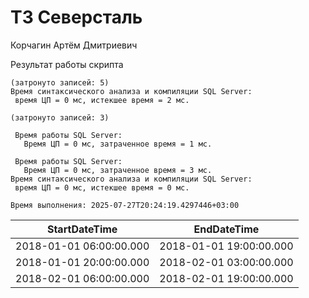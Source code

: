 # ТЗ Северсталь
Корчагин Артём Дмитриевич

Результат работы скрипта 
```
(затронуто записей: 5)
Время синтаксического анализа и компиляции SQL Server: 
 время ЦП = 0 мс, истекшее время = 2 мс.

(затронуто записей: 3)

 Время работы SQL Server:
   Время ЦП = 0 мс, затраченное время = 1 мс.

 Время работы SQL Server:
   Время ЦП = 0 мс, затраченное время = 3 мс.
Время синтаксического анализа и компиляции SQL Server: 
 время ЦП = 0 мс, истекшее время = 0 мс.

Время выполнения: 2025-07-27T20:24:19.4297446+03:00
```


| StartDateTime           |	EndDateTime             |
| ----------------------- | ----------------------- |
| 2018-01-01 06:00:00.000 |	2018-01-01 19:00:00.000 |
| 2018-01-01 20:00:00.000 |	2018-02-01 03:00:00.000 |
| 2018-02-01 06:00:00.000	| 2018-02-01 19:00:00.000 |

